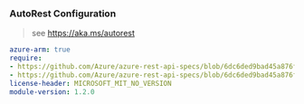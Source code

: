 ### AutoRest Configuration

> see https://aka.ms/autorest

``` yaml
azure-arm: true
require:
- https://github.com/Azure/azure-rest-api-specs/blob/6dc6ded9bad45a876f4a6e96df2d4f4eb5c26b12/specification/datafactory/resource-manager/readme.md
- https://github.com/Azure/azure-rest-api-specs/blob/6dc6ded9bad45a876f4a6e96df2d4f4eb5c26b12/specification/datafactory/resource-manager/readme.go.md
license-header: MICROSOFT_MIT_NO_VERSION
module-version: 1.2.0

```